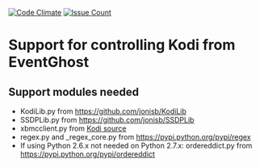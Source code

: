 ﻿[![Code Climate](https://codeclimate.com/github/jonisb/KodiEventGhost/badges/gpa.svg)](https://codeclimate.com/github/jonisb/KodiEventGhost)
[![Issue Count](https://codeclimate.com/github/jonisb/KodiEventGhost/badges/issue_count.svg)](https://codeclimate.com/github/jonisb/KodiEventGhost)

# Support for controlling Kodi from EventGhost

## Support modules needed

- KodiLib.py from <https://github.com/jonisb/KodiLib>
- SSDPLib.py from <https://github.com/jonisb/SSDPLib>
- xbmcclient.py from [Kodi source](https://github.com/xbmc/xbmc/blob/master/tools/EventClients/lib/python/xbmcclient.py)
- regex.py and _regex_core.py from <https://pypi.python.org/pypi/regex>
- If using Python 2.6.x not needed on Python 2.7.x:
    ordereddict.py from <https://pypi.python.org/pypi/ordereddict>
